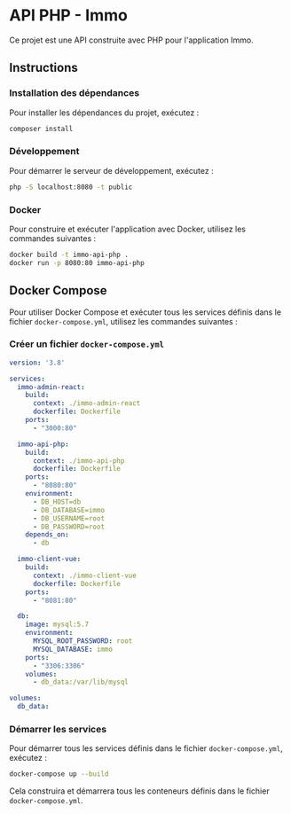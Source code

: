 # API PHP - Immo

Ce projet est une API construite avec PHP pour l'application Immo.

## Instructions

### Installation des dépendances

Pour installer les dépendances du projet, exécutez :

```sh
composer install
```

### Développement

Pour démarrer le serveur de développement, exécutez :

```sh
php -S localhost:8080 -t public
```

### Docker

Pour construire et exécuter l'application avec Docker, utilisez les commandes suivantes :

```sh
docker build -t immo-api-php .
docker run -p 8080:80 immo-api-php
```

## Docker Compose

Pour utiliser Docker Compose et exécuter tous les services définis dans le fichier `docker-compose.yml`, utilisez les commandes suivantes :

### Créer un fichier `docker-compose.yml`

```yaml
version: '3.8'

services:
  immo-admin-react:
    build:
      context: ./immo-admin-react
      dockerfile: Dockerfile
    ports:
      - "3000:80"

  immo-api-php:
    build:
      context: ./immo-api-php
      dockerfile: Dockerfile
    ports:
      - "8080:80"
    environment:
      - DB_HOST=db
      - DB_DATABASE=immo
      - DB_USERNAME=root
      - DB_PASSWORD=root
    depends_on:
      - db

  immo-client-vue:
    build:
      context: ./immo-client-vue
      dockerfile: Dockerfile
    ports:
      - "8081:80"

  db:
    image: mysql:5.7
    environment:
      MYSQL_ROOT_PASSWORD: root
      MYSQL_DATABASE: immo
    ports:
      - "3306:3306"
    volumes:
      - db_data:/var/lib/mysql

volumes:
  db_data:
```

### Démarrer les services

Pour démarrer tous les services définis dans le fichier `docker-compose.yml`, exécutez :

```sh
docker-compose up --build
```

Cela construira et démarrera tous les conteneurs définis dans le fichier `docker-compose.yml`.
